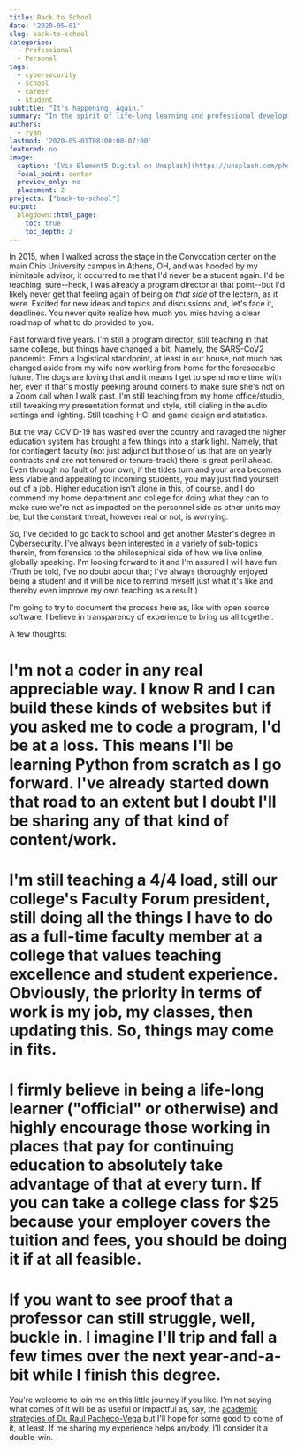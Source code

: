 ```yaml
---
title: Back to School
date: '2020-05-01'
slug: back-to-school
categories:
  - Professional
  - Personal
tags:
  - cybersecurity
  - school
  - career
  - student
subtitle: "It's happening. Again."
summary: "In the spirit of life-long learning and professional development, I'm heading back to school to get another Master's degree."
authors:
  - ryan
lastmod: '2020-05-01T08:00:00-07:00'
featured: no
image:
  caption: '[Via Element5 Digital on Unsplash](https://unsplash.com/photos/7K_agbqPqYo)'
  focal_point: center
  preview_only: no
  placement: 2
projects: ["back-to-school"]
output:
  blogdown::html_page:
    toc: true
    toc_depth: 2
---
```


<!--
To do:

Resize featured image
Edit text
Add some flourish

-->

In 2015, when I walked across the stage in the Convocation center on the main Ohio University campus in Athens, OH, and was hooded by my inimitable advisor, it occurred to me that I'd never be a student again. I'd be teaching, sure--heck, I was already a program director at that point--but I'd likely never get that feeling again of being on _that side_ of the lectern, as it were. Excited for new ideas and topics and discussions and, let's face it, deadlines. You never quite realize how much you miss having a clear roadmap of what to do provided to you. 

Fast forward five years. I'm still a program director, still teaching in that same college, but things have changed a bit. Namely, the SARS-CoV2 pandemic. From a logistical standpoint, at least in our house, not much has changed aside from my wife now working from home for the foreseeable future. The dogs are loving that and it means I get to spend more time with her, even if that's mostly peeking around corners to make sure she's not on a Zoom call when I walk past. I'm still teaching from my home office/studio, still tweaking my presentation format and style, still dialing in the audio settings and lighting. Still teaching HCI and game design and statistics.

But the way COVID-19 has washed over the country and ravaged the higher education system has brought a few things into a stark light. Namely, that for contingent faculty (not just adjunct but those of us that are on yearly contracts and are not tenured or tenure-track) there is great peril ahead. Even through no fault of your own, if the tides turn and your area becomes less viable and appealing to incoming students, you may just find yourself out of a job. Higher education isn't alone in this, of course, and I do commend my home department and college for doing what they can to make sure we're not as impacted on the personnel side as other units may be, but the constant threat, however real or not, is worrying.

So, I've decided to go back to school and get another Master's degree in Cybersecurity. I've always been interested in a variety of sub-topics therein, from forensics to the philosophical side of how we live online, globally speaking. I'm looking forward to it and I'm assured I will have fun. (Truth be told, I've no doubt about that; I've always thoroughly enjoyed being a student and it will be nice to remind myself just what it's like and thereby even improve my own teaching as a result.)

I'm going to try to document the process here as, like with open source software, I believe in transparency of experience to bring us all together.

A few thoughts:

# I'm not a coder in any real appreciable way. I know R and I can build these kinds of websites but if you asked me to code a program, I'd be at a loss. This means I'll be learning Python from scratch as I go forward. I've already started down that road to an extent but I doubt I'll be sharing any of that kind of content/work.
# I'm still teaching a 4/4 load, still our college's Faculty Forum president, still doing all the things I have to do as a full-time faculty member at a college that values teaching excellence and student experience. Obviously, the priority in terms of work is my job, my classes, then updating this. So, things may come in fits.
# I firmly believe in being a life-long learner ("official" or otherwise) and highly encourage those working in places that pay for continuing education to absolutely take advantage of that at every turn. If you can take a college class for $25 because your employer covers the tuition and fees, you should be doing it if at all feasible. 
# If you want to see proof that a professor can still struggle, well, buckle in. I imagine I'll trip and fall a few times over the next year-and-a-bit while I finish this degree.

You're welcome to join me on this little journey if you like. I'm not saying what comes of it will be as useful or impactful as, say, the [academic strategies of Dr. Raul Pacheco-Vega]() but I'll hope for some good to come of it, at least. If me sharing my experience helps anybody, I'll consider it a double-win.
